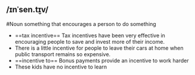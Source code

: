 ## /ɪnˈsen.t̬ɪv/
#Noun
something that encourages a person to do something

- ==tax incentive==
Tax incentives have been very effective in encouraging people to save and invest more of their income.
- There is a little incentive for people to leave their cars at home when public transport remains so expensive.
- ==incentive to==
Bonus payments provide an incentive to work harder
- These kids have no incentive to learn